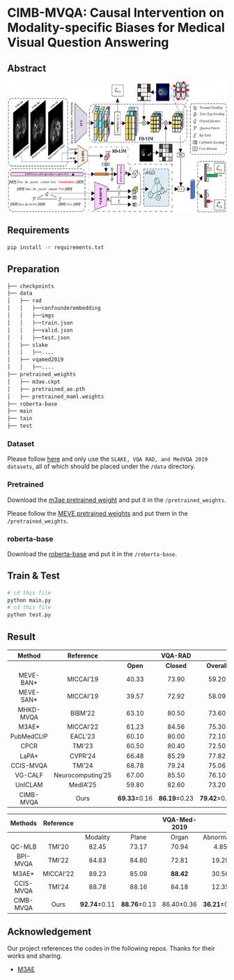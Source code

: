 # CIMB-MVQA: Causal Intervention on Modality-specific Biases for Medical Visual Question Answering

## Abstract

<div  align="center">    
<img src="./imgs/main_structure.png" 
width = "700" height = "300" 
alt="1" align=center />
</div>


## Requirements
```bash
pip install -r requirements.txt 
```

## Preparation
```bash
├── checkpoints
├── data
│   ├── rad
│   │   ├──confounderembedding
│   │   ├──imgs
│   │   ├──train.json
│   │   ├──valid.json
│   │   ├──test.json
│   ├── slake
│   │   ├──....
│   ├── vqamed2019
│   │   ├──....
├── pretrained_weights
│   ├── m3ae.ckpt
│   ├── pretrained_ae.pth
│   ├── pretrained_maml.weights
├── roberta-base
├── main
├── tain
├── test
```
### Dataset
Please follow [here](https://github.com/zhjohnchan/M3AE?tab=readme-ov-file#1-dataset-preparation-1) and only use the `SLAKE, VQA RAD, and MedVQA 2019 datasets`, all of which should be placed under the `/data` directory.

### Pretrained
Download the [m3ae pretrained weight](https://drive.google.com/drive/folders/1b3_kiSHH8khOQaa7pPiX_ZQnUIBxeWWn) and put it in the `/pretrained_weights`.

Please follow the [MEVE pretrained weights](https://github.com/aioz-ai/MICCAI19-MedVQA) and put them in the `/pretrained_weights`.

### roberta-base
Download the [roberta-base](https://drive.google.com/drive/folders/1ouRx5ZAi98LuS6QyT3hHim9Uh7R1YY1H) and put it in the `/roberta-base`.


## Train & Test

```bash
# cd this file 
python main.py
# cd this file
python test.py
```

## Result
| Method     | Reference |           | VQA-RAD    |             |           | SLAKE      |             |
|:-------------------:|:----------:|:-----:|:------:|:-------:|:-----:|:------:|:-------:|
|               |       | **Open** | **Closed** | **Overall** | **Open** | **Closed** | **Overall** |
| MEVE-BAN*  |     MICCAI’19     |     40.33      |     73.90      |     59.20      |     75.19      |     81.49      |     77.66      |
| MEVE-SAN*  |     MICCAI’19     |     39.57      |     72.92      |     58.09      |     74.57      |     77.88      |     75.87      |
| MHKD-MVQA  |      BIBM’22      |     63.10      |     80.50      |     73.60      |       -        |       -        |       -        |
|   M3AE*    |     MICCAI’22     |     61.23      |     84.56      |     75.30      |     79.83      |     86.30      |     82.37      |
| PubMedCLIP |      EACL’23      |     60.10      |     80.00      |     72.10      |     78.40      |     82.50      |     80.10      |
|    CPCR    |      TMI’23       |     60.50      |     80.40      |     72.50      |     80.50      |     84.10      |     81.90      |
|   LaPA*    |      CVPR’24      |     66.48      |     85.29      |     77.82      |     79.84      |     86.53      |     82.46      |
| CCIS-MVQA  |      TMI’24       |     68.78      |     79.24      |     75.06      |     80.12      |     86.72      |     84.08      |
|  VG-CALF   | Neurocomputing’25 |     67.00      |     85.50      |     76.10      |     81.40      |     83.80      |     83.30      |
|  UnICLAM   |     MedIA’25      |     59.80      |     82.60      |     73.20      |     81.10      |     85.70      |     83.10      |
| CIMB-MVQA  |       Ours        | **69.33**±0.16 | **86.19**±0.23 | **79.42**±0.21 | **82.08**±0.08 | **89.42**±0.13 | **85.09**±0.18 |

|  Methods  | Reference |                |                | VQA-Med-2019 |                |                |
| :-------: | :-------: | :------------: | :------------: | :----------: | :------------: | :------------: |
|           |           |    Modality    |     Plane      |    Organ     |  Abnormality   |      All       |
|  QC-MLB   |  TMI’20   |     82.45      |     73.17      |    70.94     |      4.85      |     57.85      |
| BPI-MVQA  |  TMI’22   |     84.83      |     84.80      |    72.81     |     19.20      |     65.41      |
|   M3AE*   | MICCAI’22 |     89.23      |     85.09      |  **88.42**   |     30.56      |     78.26      |
| CCIS-MVQA |  TMI’24   |     88.78      |     88.16      |    84.18     |     12.35      |     68.37      |
| CIMB-MVQA |   Ours    | **92.74**±0.11 | **88.76**±0.13 |  86.40±0.36  | **36.21**±0.27 | **80.27**±0.32 |

## Acknowledgement

Our project references the codes in the following repos. Thanks for their works and sharing.
* [M3AE](https://github.com/zhjohnchan/M3AE)
